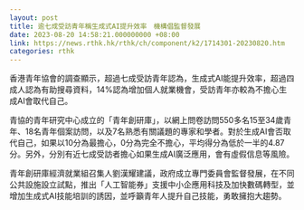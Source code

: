 ```yaml
---
layout: post
title: 逾七成受訪青年稱生成式AI提升效率　機構倡監督發展
date: 2023-08-20 14:58:21.000000000 +08:00
link: https://news.rthk.hk/rthk/ch/component/k2/1714301-20230820.htm
categories: rthk
---
```


香港青年協會的調查顯示，超過七成受訪青年認為，生成式AI能提升效率，超過四成人認為有助搜尋資料，14%認為增加個人就業機會，受訪青年亦較為不擔心生成AI會取代自己。

青協的青年研究中心成立的「青年創研庫」，以網上問卷訪問550多名15至34歲青年、18名青年個案訪問，以及7名熟悉有關議題的專家和學者。對於生成AI會否取代自己，如果以10分為最擔心，0分為完全不擔心，平均得分為低於一半的4.87分。另外，分別有近七成受訪者擔心如果生成AI廣泛應用，會有虛假信息等風險。

青年創研庫經濟就業組召集人劉漢耀建議，政府成立專門委員會監督發展，在不同公共設施設立試點，推出「人工智能券」支援中小企應用科技及加快數碼轉型，並增加生成式AI技能培訓的誘因，並呼籲青年人提升自己技能，勇敢擁抱大趨勢。
